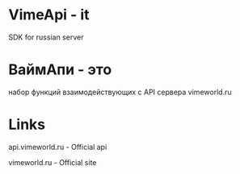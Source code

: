 # VimeApi - it
SDK for russian server


# ВаймАпи - это
набор функций взаимодействующих с API сервера vimeworld.ru


# Links
api.vimeworld.ru - Official api

vimeworld.ru     - Official site
